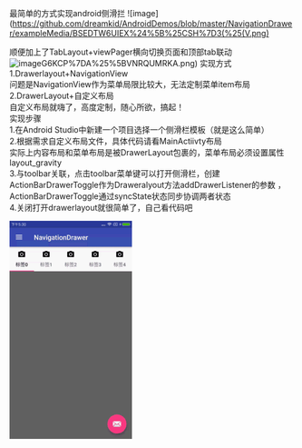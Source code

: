 
最简单的方式实现android侧滑拦
 ![image](https://github.com/dreamkid/AndroidDemos/blob/master/NavigationDrawer/exampleMedia/BSEDTW6UIEX%24%5B%25CSH%7D3(%25(V.png)


顺便加上了TabLayout+viewPager横向切换页面和顶部tab联动<br>
 ![image](https://github.com/dreamkid/AndroidDemos/blob/master/NavigationDrawer/exampleMedia/E%7DSQ)G6KCP%7DA%25%5BVNRQUMRKA.png)
实现方式<br>
1.Drawerlayout+NavigationView<br>
    问题是NavigationView作为菜单局限比较大，无法定制菜单item布局<br>
2.DrawerLayout+自定义布局<br>
    自定义布局就嗨了，高度定制，随心所欲，搞起！
<br>
实现步骤<br>
1.在Android Studio中新建一个项目选择一个侧滑栏模板（就是这么简单）<br>
2.根据需求自定义布局文件，具体代码请看MainActiivty布局<br>
    实际上内容布局和菜单布局是被DrawerLayout包裹的，菜单布局必须设置属性layout_gravity<br>
3.与toolbar关联，点击toolbar菜单键可以打开侧滑栏，创建ActionBarDrawerToggle作为Draweralyout方法addDrawerListener的参数
    ，ActionBarDrawerToggle通过syncState状态同步协调两者状态<br>
4.关闭打开drawerlayout就很简单了，自己看代码吧

 ![image](https://github.com/dreamkid/AndroidDemos/blob/master/NavigationDrawer/exampleMedia/drawer.gif)

